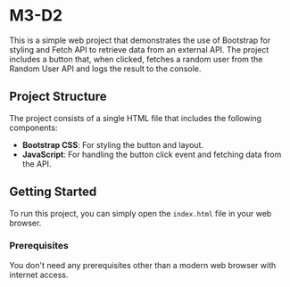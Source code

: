 # M3-D2

This is a simple web project that demonstrates the use of Bootstrap for styling and Fetch API to retrieve data from an external API. The project includes a button that, when clicked, fetches a random user from the Random User API and logs the result to the console.

## Project Structure

The project consists of a single HTML file that includes the following components:

- **Bootstrap CSS**: For styling the button and layout.
- **JavaScript**: For handling the button click event and fetching data from the API.

## Getting Started

To run this project, you can simply open the `index.html` file in your web browser.

### Prerequisites

You don't need any prerequisites other than a modern web browser with internet access.
